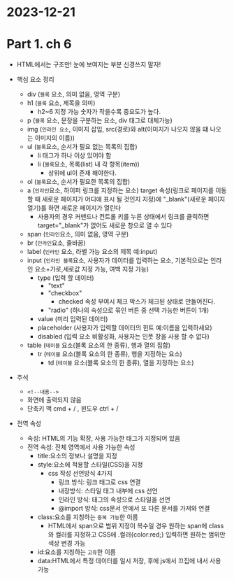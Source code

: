 # 2023-12-21
# Part 1. ch 6

- HTML에서는 구조만! 눈에 보여지는 부분 신경쓰지 말자!
- 핵심 요소 정리
  - div (`블록` 요소, 의미 없음, 영역 구분)
  - h1 (`블록` 요소, 제목을 의미)
    - h2~6 지정 가능 숫자가 작을수록 중요도가 높다.
  - p (`블록` 요소, 문장을 구분하는 요소, div 태그로 대체가능)
  - img (`인라인 요소`, 이미지 삽입, src(경로)와 alt(이미지가 나오지 않을 떄 나오는 이미지의 이름))
  - ul (`블록`요소, 순서가 필요 없는 목록의 집합)
    - li 태그가 하나 이상 있어야 함
    - li (`블록`요소, 목록(list) 내 각 항목(item))
      - 상위에 ul이 존재 해야한다.
  - ol (`블록`요소, 순서가 필요한 목록의 집합)
  - a (`인라인`요소, 하이퍼 링크를 지정하는 요소) target 속성(링크로 페이지를 이동할 때 새로운 페이지가 어디에 표시 될 것인지 지정)에 "_blank"(새로운 페이지 열기)를 하면 새로운 페이지가 열린다
    - 사용자의 경우 커맨드나 컨트롤 키를 누른 상태에서 링크를 클릭하면 target="_blank"가 없어도 새로운 창으로 열 수 있다
  - span (`인라인`요소, 의미 없음, 영역 구분)
  - br (`인라인`요소, 줄바꿈)
  - label (`인라인` 요소, 라벨 가능 요소의 제목 예:input)
  - input (`인라인 블록`요소, 사용자가 데이터를 입력하는 요소, 기본적으로는 인라인 요소+가로,세로값 지정 가능, 여백 지정 가능)
    - type (입력 할 데이터)
      - "text"
      - "checkbox"
        - checked 속성 부여시 체크 박스가 체크된 상태로 만들어진다.
      - "radio" (하나의 속성으로 묶인 버튼 중 선택 가능한 버튼이 1개)
    - value (미리 입력된 데이터)
    - placeholder (사용자가 입력할 데이터의 힌트 예:이름을 입력하세요)
    - disabled (입력 요소 비활성화, 사용자는 인풋 창을 사용 할 수 없다)
  - table (`테이블` 요소(블록 요소의 한 종류), 행과 열의 집합)
    - tr (`테이블` 요소(블록 요소의 한 종류), 행을 지정하는 요소)
      - td (`테이블` 요소(블록 요소의 한 종류), 열을 지정하는 요소)

- 주석
  - `<!--내용-->`
  - 화면에 출력되지 않음
  - 단축키 맥 cmd + / , 윈도우 ctrl + /

- 전역 속성
  - 속성: HTML의 기능 확장, 사용 가능한 태그가 지정되어 있음
  - 전역 속성: 전체 영역에서 사용 가능한 속성
    - title:요소의 정보나 설명을 지정
    - style:요소에 적용할 스타일(CSS)을 지정
      - css 작성 선언방식 4가지
        - 링크 방식: 링크 태그로 css 연결
        - 내장방식: 스타일 태그 내부에 css 선언
        - 인라인 방식: 태그의 속성으로 스타일을 선언
        - @import 방식: css문서 안에서 또 다른 문서를 가져와 연결
    - class:요소를 지칭하는 `중복 가능`한 이름
      - HTML에서 span으로 범위 지정이 복수일 경우 원하는 span에 class와 컬러를 지정하고 CSS에 .컬러{color:red;} 입력하면 원하는 범위만 색상 변경 가능
    - id:요소를 지칭하는 `고유`한 이름
    - data:HTML에서 특정 데이터를 일시 저장, 후에 js에서 끄집에 내서 사용 가능